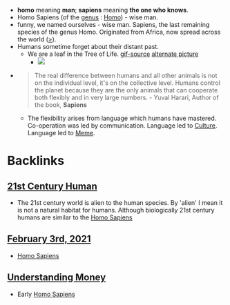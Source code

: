 - __homo__ meaning **man**; __sapiens__ meaning **the one who knows**. 
- Homo Sapiens (of the [genus](https://en.wikipedia.org/wiki/Genus) : [Homo](https://en.wikipedia.org/wiki/Homo)) - wise man.
- funny, we named ourselves - wise man. Sapiens, the last remaining species of the genus Homo. Originated from Africa, now spread across the world ([>](https://upload.wikimedia.org/wikipedia/commons/thumb/2/27/Spreading_homo_sapiens_la.svg/2880px-Spreading_homo_sapiens_la.svg.png)). 
- Humans sometime forget about their distant past.
    - We are a leaf in the Tree of Life. [gif-source](http://www.onezoom.org/life.html/) [alternate picture](https://i.redd.it/gajebt5fp7f61.jpg)
        - ![](https://firebasestorage.googleapis.com/v0/b/firescript-577a2.appspot.com/o/imgs%2Fapp%2Fho_kepos%2FJlHB8lCGut.gif?alt=media&token=9a8fe3dc-8287-455f-be6b-9c11edff4c94)
- > The real difference between humans and all other animals is not on the individual level, it's on the collective level. Humans control the planet because they are the only animals that can cooperate both flexibly and in very large numbers. - Yuval Harari, Author of the book, __Sapiens__
    - The flexibility arises from language which humans have mastered. Co-operation was led by communication. Language led to [Culture](https://en.wikipedia.org/wiki/Culture). Language led to [Meme](https://en.wikipedia.org/wiki/Meme). 

# Backlinks
## [21st Century Human](<21st Century Human.md>)
- The 21st century world is alien to the human species. By 'alien' I mean it is not a natural habitat for humans. Although biologically 21st century humans are similar to the [Homo Sapiens](<Homo Sapiens.md>)

## [February 3rd, 2021](<February 3rd, 2021.md>)
- [Homo Sapiens](<Homo Sapiens.md>)

## [Understanding Money](<Understanding Money.md>)
- Early [Homo Sapiens](<Homo Sapiens.md>)

